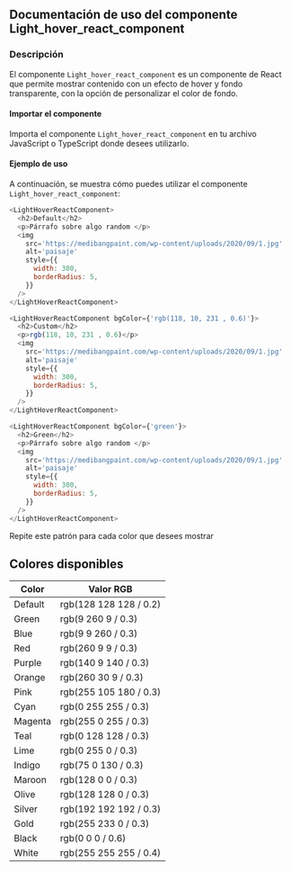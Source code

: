 ## Documentación de uso del componente Light_hover_react_component

### Descripción

El componente `Light_hover_react_component` es un componente de React que permite mostrar contenido con un efecto de hover y fondo transparente, con la opción de personalizar el color de fondo.

#### Importar el componente

Importa el componente `Light_hover_react_component` en tu archivo JavaScript o TypeScript donde desees utilizarlo.

#### Ejemplo de uso

A continuación, se muestra cómo puedes utilizar el componente `Light_hover_react_component`:

```javascript
<LightHoverReactComponent>
  <h2>Default</h2>
  <p>Párrafo sobre algo random </p>
  <img
    src='https://medibangpaint.com/wp-content/uploads/2020/09/1.jpg'
    alt='paisaje'
    style={{
      width: 300,
      borderRadius: 5,
    }}
  />
</LightHoverReactComponent>

<LightHoverReactComponent bgColor={'rgb(118, 10, 231 , 0.6)'}>
  <h2>Custom</h2>
  <p>rgb(118, 10, 231 , 0.6)</p>
  <img
    src='https://medibangpaint.com/wp-content/uploads/2020/09/1.jpg'
    alt='paisaje'
    style={{
      width: 300,
      borderRadius: 5,
    }}
  />
</LightHoverReactComponent>

<LightHoverReactComponent bgColor={'green'}>
  <h2>Green</h2>
  <p>Párrafo sobre algo random </p>
  <img
    src='https://medibangpaint.com/wp-content/uploads/2020/09/1.jpg'
    alt='paisaje'
    style={{
      width: 300,
      borderRadius: 5,
    }}
  />
</LightHoverReactComponent>
```

Repite este patrón para cada color que desees mostrar

## Colores disponibles

| Color   | Valor RGB              |
| ------- | ---------------------- |
| Default | rgb(128 128 128 / 0.2) |
| Green   | rgb(9 260 9 / 0.3)     |
| Blue    | rgb(9 9 260 / 0.3)     |
| Red     | rgb(260 9 9 / 0.3)     |
| Purple  | rgb(140 9 140 / 0.3)   |
| Orange  | rgb(260 30 9 / 0.3)    |
| Pink    | rgb(255 105 180 / 0.3) |
| Cyan    | rgb(0 255 255 / 0.3)   |
| Magenta | rgb(255 0 255 / 0.3)   |
| Teal    | rgb(0 128 128 / 0.3)   |
| Lime    | rgb(0 255 0 / 0.3)     |
| Indigo  | rgb(75 0 130 / 0.3)    |
| Maroon  | rgb(128 0 0 / 0.3)     |
| Olive   | rgb(128 128 0 / 0.3)   |
| Silver  | rgb(192 192 192 / 0.3) |
| Gold    | rgb(255 233 0 / 0.3)   |
| Black   | rgb(0 0 0 / 0.6)       |
| White   | rgb(255 255 255 / 0.4) |
